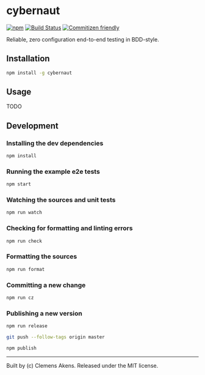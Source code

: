 # cybernaut

[![npm][0]][1]
[![Build Status][2]][3]
[![Commitizen friendly][4]][5]

Reliable, zero configuration end-to-end testing in BDD-style.

## Installation

```sh
npm install -g cybernaut
```

## Usage

TODO

## Development

### Installing the dev dependencies

```sh
npm install
```

### Running the example e2e tests

```sh
npm start
```

### Watching the sources and unit tests

```sh
npm run watch
```

### Checking for formatting and linting errors

```sh
npm run check
```

### Formatting the sources

```sh
npm run format
```

### Committing a new change

```sh
npm run cz
```

### Publishing a new version

```sh
npm run release
```

```sh
git push --follow-tags origin master
```

```sh
npm publish
```

---
Built by (c) Clemens Akens. Released under the MIT license.

[0]: https://img.shields.io/npm/v/cybernaut.svg?maxAge=3600
[1]: https://www.npmjs.com/package/cybernaut
[2]: https://travis-ci.org/clebert/cybernaut.svg?branch=master
[3]: https://travis-ci.org/clebert/cybernaut
[4]: https://img.shields.io/badge/commitizen-friendly-brightgreen.svg
[5]: http://commitizen.github.io/cz-cli/
